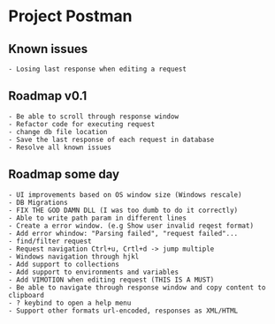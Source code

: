 # Project Postman

## Known issues
    - Losing last response when editing a request

## Roadmap v0.1
    - Be able to scroll through response window
    - Refactor code for executing request
    - change db file location
    - Save the last response of each request in database
    - Resolve all known issues

## Roadmap some day
    - UI improvements based on OS window size (Windows rescale)
    - DB Migrations
    - FIX THE GOD DAMN DLL (I was too dumb to do it correctly)
    - Able to write path param in different lines
    - Create a error window. (e.g Show user invalid reqest format)
    - Add error whindow: "Parsing failed", "request failed"...
    - find/filter request
    - Request navigation Ctrl+u, Crtl+d -> jump multiple
    - Windows navigation through hjkl
    - Add support to collections
    - Add support to environments and variables
    - Add VIMOTION when editing request (THIS IS A MUST)
    - Be able to navigate through response window and copy content to clipboard
    - ? keybind to open a help menu
    - Support other formats url-encoded, responses as XML/HTML


